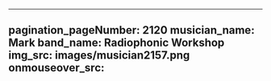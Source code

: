 ------
pagination_pageNumber: 2120
musician_name: Mark
band_name: Radiophonic Workshop
img_src: images/musician2157.png
onmouseover_src: 
------